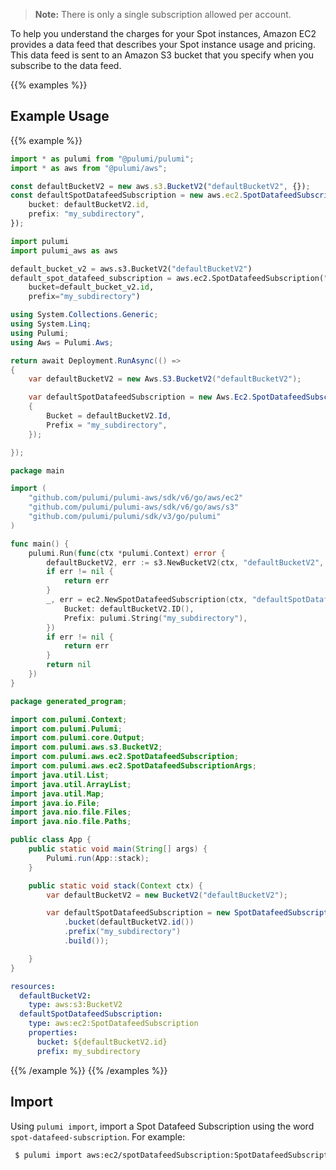 > **Note:** There is only a single subscription allowed per account.

To help you understand the charges for your Spot instances, Amazon EC2 provides a data feed that describes your Spot instance usage and pricing.
This data feed is sent to an Amazon S3 bucket that you specify when you subscribe to the data feed.

{{% examples %}}
## Example Usage
{{% example %}}

```typescript
import * as pulumi from "@pulumi/pulumi";
import * as aws from "@pulumi/aws";

const defaultBucketV2 = new aws.s3.BucketV2("defaultBucketV2", {});
const defaultSpotDatafeedSubscription = new aws.ec2.SpotDatafeedSubscription("defaultSpotDatafeedSubscription", {
    bucket: defaultBucketV2.id,
    prefix: "my_subdirectory",
});
```
```python
import pulumi
import pulumi_aws as aws

default_bucket_v2 = aws.s3.BucketV2("defaultBucketV2")
default_spot_datafeed_subscription = aws.ec2.SpotDatafeedSubscription("defaultSpotDatafeedSubscription",
    bucket=default_bucket_v2.id,
    prefix="my_subdirectory")
```
```csharp
using System.Collections.Generic;
using System.Linq;
using Pulumi;
using Aws = Pulumi.Aws;

return await Deployment.RunAsync(() => 
{
    var defaultBucketV2 = new Aws.S3.BucketV2("defaultBucketV2");

    var defaultSpotDatafeedSubscription = new Aws.Ec2.SpotDatafeedSubscription("defaultSpotDatafeedSubscription", new()
    {
        Bucket = defaultBucketV2.Id,
        Prefix = "my_subdirectory",
    });

});
```
```go
package main

import (
	"github.com/pulumi/pulumi-aws/sdk/v6/go/aws/ec2"
	"github.com/pulumi/pulumi-aws/sdk/v6/go/aws/s3"
	"github.com/pulumi/pulumi/sdk/v3/go/pulumi"
)

func main() {
	pulumi.Run(func(ctx *pulumi.Context) error {
		defaultBucketV2, err := s3.NewBucketV2(ctx, "defaultBucketV2", nil)
		if err != nil {
			return err
		}
		_, err = ec2.NewSpotDatafeedSubscription(ctx, "defaultSpotDatafeedSubscription", &ec2.SpotDatafeedSubscriptionArgs{
			Bucket: defaultBucketV2.ID(),
			Prefix: pulumi.String("my_subdirectory"),
		})
		if err != nil {
			return err
		}
		return nil
	})
}
```
```java
package generated_program;

import com.pulumi.Context;
import com.pulumi.Pulumi;
import com.pulumi.core.Output;
import com.pulumi.aws.s3.BucketV2;
import com.pulumi.aws.ec2.SpotDatafeedSubscription;
import com.pulumi.aws.ec2.SpotDatafeedSubscriptionArgs;
import java.util.List;
import java.util.ArrayList;
import java.util.Map;
import java.io.File;
import java.nio.file.Files;
import java.nio.file.Paths;

public class App {
    public static void main(String[] args) {
        Pulumi.run(App::stack);
    }

    public static void stack(Context ctx) {
        var defaultBucketV2 = new BucketV2("defaultBucketV2");

        var defaultSpotDatafeedSubscription = new SpotDatafeedSubscription("defaultSpotDatafeedSubscription", SpotDatafeedSubscriptionArgs.builder()        
            .bucket(defaultBucketV2.id())
            .prefix("my_subdirectory")
            .build());

    }
}
```
```yaml
resources:
  defaultBucketV2:
    type: aws:s3:BucketV2
  defaultSpotDatafeedSubscription:
    type: aws:ec2:SpotDatafeedSubscription
    properties:
      bucket: ${defaultBucketV2.id}
      prefix: my_subdirectory
```
{{% /example %}}
{{% /examples %}}

## Import

Using `pulumi import`, import a Spot Datafeed Subscription using the word `spot-datafeed-subscription`. For example:

```sh
 $ pulumi import aws:ec2/spotDatafeedSubscription:SpotDatafeedSubscription mysubscription spot-datafeed-subscription
```
 